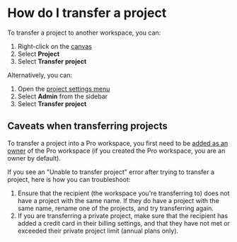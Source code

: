 # How do I transfer a project

To transfer a project to another workspace, you can:
1. Right-click on the [canvas](/overview/map-editor.md#canvas)
2. Select **Project**
3. Select **Transfer project**

Alternatively, you can:
1. Open the [project settings menu](/overview/settings.md#project-settings)
2. Select **Admin** from the sidebar
3. Select **Transfer project**


## Caveats when transferring projects

To transfer a project into a Pro workspace, you first need to be [added as an owner](/guides/pro-workspaces.md#add-users-to-a-pro-workspace) of the Pro workspace (if you created the Pro workspace, you are an owner by default).

If you see an "Unable to transfer project" error after trying to transfer a project, here is how you can troubleshoot:
1. Ensure that the recipient (the workspace you're transferring to) does not have a project with the same name. If they do have a project with the same name, rename one of the projects, and try transferring again.
2. If you are transferring a private project, make sure that the recipient has added a credit card in their billing settings, and that they have not met or exceeded their private project limit (annual plans only).


